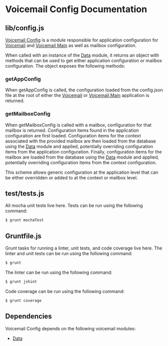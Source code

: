 # Voicemail Config Documentation

## lib/config.js

[Voicemail Config](https://github.com/asterisk/node-voicemail-config) is a module responsible for application configuration for [Voicemail](voicemail.md) and [Voicemail Main](voicemail-main.md) as well as mailbox configuration.

When called with an instance of the [Data](data.md) module, it returns an object with methods that can be used to get either application configuration or mailbox configuration. The object exposes the following methods:

### getAppConfig

When getAppConfig is called, the configuration loaded from the config.json file at the root of either the [Voicemail](voicemail.md) or [Voicemail Main](voicemail-main.md) application is returned.

### getMailboxConfig

When getMailboxConfig is called with a mailbox, configuration for that mailbox is returned. Configuration items found in the application configuration are first loaded. Configuration items for the context associated with the provided mailbox are then loaded from the database using the [Data](data.md) module and applied, potentially overriding configuration items from the application configuration. Finally, configuration items for the mailbox are loaded from the database using the [Data](data.md) module and applied, potentially overriding configuration items from the context configuration.

This scheme allows generic configuration at the application level that can be either overridden or added to at the context or mailbox level.

## test/tests.js

All mocha unit tests live here. Tests can be run using the following command:

```bash
$ grunt mochaTest
```

## Gruntfile.js

Grunt tasks for running a linter, unit tests, and code coverage live here. The linter and unit tests can be run using the following command:

```bash
$ grunt
```

The linter can be run using the following command:

```bash
$ grunt jshint
```

Code coverage can be run using the following command:

```bash
$ grunt coverage
```

## Dependencies

Voicemail Config depends on the following voicemail modules:

- [Data](data.md)
